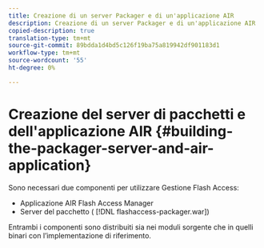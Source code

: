 ```yaml
---
title: Creazione di un server Packager e di un'applicazione AIR
description: Creazione di un server Packager e di un'applicazione AIR
copied-description: true
translation-type: tm+mt
source-git-commit: 89bdda1d4bd5c126f19ba75a819942df901183d1
workflow-type: tm+mt
source-wordcount: '55'
ht-degree: 0%

---
```



# Creazione del server di pacchetti e dell&#39;applicazione AIR {#building-the-packager-server-and-air-application}

Sono necessari due componenti per utilizzare Gestione Flash Access:

* Applicazione AIR Flash Access Manager
* Server del pacchetto ( [!DNL flashaccess-packager.war])

Entrambi i componenti sono distribuiti sia nei moduli sorgente che in quelli binari con l’implementazione di riferimento.
